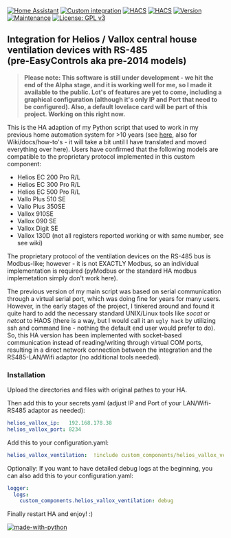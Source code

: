 [![Home Assistant](https://img.shields.io/badge/Home%20Assistant-%2341BDF5.svg)](https://www.home-assistant.io)
[![Custom integration](https://img.shields.io/badge/custom%20integration-%2341BDF5.svg)](https://www.home-assistant.io/getting-started/concepts-terminology)
[![HACS](https://img.shields.io/badge/HACS%20listed-not_yet-red.svg)](https://github.com/hacs)
[![HACS](https://img.shields.io/badge/HACS%20manual%20install-verified-green.svg)](https://github.com/hacs)
[![Version](https://img.shields.io/badge/Version-v2024.12.01beta-green.svg)](https://github.com/Tom-Bom-badil/home-assistant_helios-vallox/releases)
[![Maintenance](https://img.shields.io/badge/Maintained%3F-yes-green.svg)](https://GitHub.com/Tom-Bom-badil/home-assistant_helios-vallox/graphs/commit-activity)
[![License: GPL v3](https://img.shields.io/badge/License-GPLv3-blue.svg)](https://www.gnu.org/licenses/gpl-3.0)

## Integration for Helios / Vallox central house ventilation devices with RS-485<br/><smnall>(pre-EasyControls aka pre-2014 models)</small>


> **Please note: This software is still under development - we hit the end of the Alpha stage, and it is working well for me, so I made it available to the public. Lot's of features are yet to come, including a graphical configuration (although it's only IP and Port that need to be configured). Also, a default lovelace card will be part of this project. Working on this right now.**


This is the HA adaption of my Python script that used to work in my previous home automation system for >10 years (see [here](https://github.com/Tom-Bom-badil/helios/wiki), also for Wiki/docs/how-to's - it will take a bit until I have translated and moved everything over here). Users have confirmed that the following models are compatible to the proprietary protocol implemented in this custom component:

- Helios EC 200 Pro R/L
- Helios EC 300 Pro R/L
- Helios EC 500 Pro R/L
- Vallo Plus 510 SE
- Vallo Plus 350SE
- Vallox 910SE
- Vallox 090 SE
- Vallox Digit SE
- Vallox 130D (not all registers reported working or with same number, see see wiki)

The proprietary protocol of the ventilation devices on the RS-485 bus is Modbus-like; however - it is not EXACTLY Modbus, so an individual implementation is required (pyModbus or the standard HA modbus implemetation simply don't work here).

The previous version of my main script was based on serial communication through a virtual serial port, which was doing fine for years for many users. However, in the early stages of the project, I tinkered around and found it quite hard to add the necessary standard UNIX/Linux tools like *socat* or *netcat* to HAOS (there is a way, but I would call it an `ugly hack` by utilizing ssh and command line - nothing the default end user would prefer to do). So, this HA version has been implemented with socket-based communication instead of reading/writing through virtual COM ports, resulting in a direct network connection between the integration and the RS485-LAN/Wifi adaptor (no additional tools needed).

### Installation

Upload the directories and files with original pathes to your HA.

Then add this to your secrets.yaml (adjust IP and Port of your LAN/Wifi-RS485 adaptor as needed):
```yaml
helios_vallox_ip:   192.168.178.38
helios_vallox_port: 8234
```

Add this to your configuration.yaml:
```yaml
helios_vallox_ventilation:  !include custom_components/helios_vallox_ventilation/configuration.yaml
```

Optionally: If you want to have detailed debug logs at the beginning, you can also add this to your configuration.yaml:
```yaml
logger:
  logs:
    custom_components.helios_vallox_ventilation: debug
```

Finally restart HA and enjoy! :)


[![made-with-python](https://img.shields.io/badge/Made%20with-Python-1f425f.svg)](https://www.python.org/)
